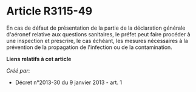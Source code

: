 # Article R3115-49

En cas de défaut de présentation de la partie de la déclaration générale d'aéronef relative aux questions sanitaires, le
préfet peut faire procéder à une inspection et prescrire, le cas échéant, les mesures nécessaires à la prévention de la
propagation de l'infection ou de la contamination.

**Liens relatifs à cet article**

_Créé par_:

  - Décret n°2013-30 du 9 janvier 2013 - art. 1
